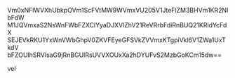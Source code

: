 Vm0xNFlWVXhUbkpOVm1ScFVtMW9WVmxVU205V1JteFlZM3BHVm1KR2NIbFdW
M1JQVmxaS2NsWnFWbFZXClYyaDJXVlZhV21ReVRrbFdiRnBUQ21KRldYcFdX
SEJEVkRKU1YxWnVWbGhpV0ZKVFEyeGFSVkZVVmxKTgpiVkl6V1ZWa1UxTkdV
bFZOUlhSRVlsaG9jRnBGUlRsUVVXOUxXa2hDYUFvS2MzbGoKCm15dw==

vel